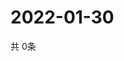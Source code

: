 # 2022-01-30
  共 0条

  <!-- BEGIN -->
  <!-- 最后更新时间Sun Jan 30 2022 09:03:15 GMT+0000 (Coordinated Universal Time) -->
  
  <!-- END -->
  
  